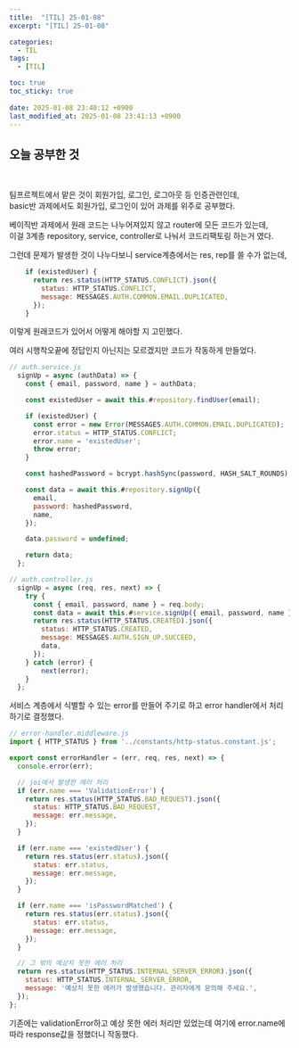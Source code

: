 ```yaml
---
title:  "[TIL] 25-01-08"
excerpt: "[TIL] 25-01-08"

categories:
  - TIL
tags:
  - [TIL]

toc: true
toc_sticky: true
 
date: 2025-01-08 23:40:12 +0900
last_modified_at: 2025-01-08 23:41:13 +0900
---
```


## 오늘 공부한 것

<br>

팀프르젝트에서 맡은 것이 회원가입, 로그인, 로그아웃 등 인증관련인데,  
basic반 과제에서도 회원가입, 로그인이 있어 과제를 위주로 공부했다.

베이직반 과제에서 원래 코드는 나누어져있지 않고 router에 모든 코드가 있는데,  
이걸 3계층 repository, service, controller로 나눠서 코드리팩토링 하는거 였다.

그런데 문제가 발생한 것이 나누다보니 service계층에서는 res, rep를 쓸 수가 없는데,

``` js
    if (existedUser) {
      return res.status(HTTP_STATUS.CONFLICT).json({
        status: HTTP_STATUS.CONFLICT,
        message: MESSAGES.AUTH.COMMON.EMAIL.DUPLICATED,
      });
    }
```

이렇게 원래코드가 있어서 어떻게 해야할 지 고민했다.

여러 시행착오끝에 정답인지 아닌지는 모르겠지만 코드가 작동하게 만들었다.

```js
// auth.service.js
  signUp = async (authData) => {
    const { email, password, name } = authData;

    const existedUser = await this.#repository.findUser(email);

    if (existedUser) {
      const error = new Error(MESSAGES.AUTH.COMMON.EMAIL.DUPLICATED);
      error.status = HTTP_STATUS.CONFLICT;
      error.name = 'existedUser';
      throw error;
    }

    const hashedPassword = bcrypt.hashSync(password, HASH_SALT_ROUNDS);

    const data = await this.#repository.signUp({
      email,
      password: hashedPassword,
      name,
    });

    data.password = undefined;

    return data;
  };
```

```js
// auth.controller.js
  signUp = async (req, res, next) => {
    try {
      const { email, password, name } = req.body;
      const data = await this.#service.signUp({ email, password, name });
      return res.status(HTTP_STATUS.CREATED).json({
        status: HTTP_STATUS.CREATED,
        message: MESSAGES.AUTH.SIGN_UP.SUCCEED,
        data,
      });
    } catch (error) {
        next(error);
    }
  };
```

서비스 계층에서 식별할 수 있는 error를 만들어 주기로 하고 error handler에서 처리하기로 결정했다.

```js
// error-handler.middleware.js
import { HTTP_STATUS } from '../constants/http-status.constant.js';

export const errorHandler = (err, req, res, next) => {
  console.error(err);

  // joi에서 발생한 에러 처리
  if (err.name === 'ValidationError') {
    return res.status(HTTP_STATUS.BAD_REQUEST).json({
      status: HTTP_STATUS.BAD_REQUEST,
      message: err.message,
    });
  }

  if (err.name === 'existedUser') {
    return res.status(err.status).json({
      status: err.status,
      message: err.message,
    });
  }

  if (err.name === 'isPasswordMatched') {
    return res.status(err.status).json({
      status: err.status,
      message: err.message,
    });
  }

  // 그 밖의 예상치 못한 에러 처리
  return res.status(HTTP_STATUS.INTERNAL_SERVER_ERROR).json({
    status: HTTP_STATUS.INTERNAL_SERVER_ERROR,
    message: '예상치 못한 에러가 발생했습니다. 관리자에게 문의해 주세요.',
  });
};
```

기존에는 validationError하고 예상 못한 에러 처리만 있었는데 여기에 error.name에 따라 response값을 정했더니 작동했다.
